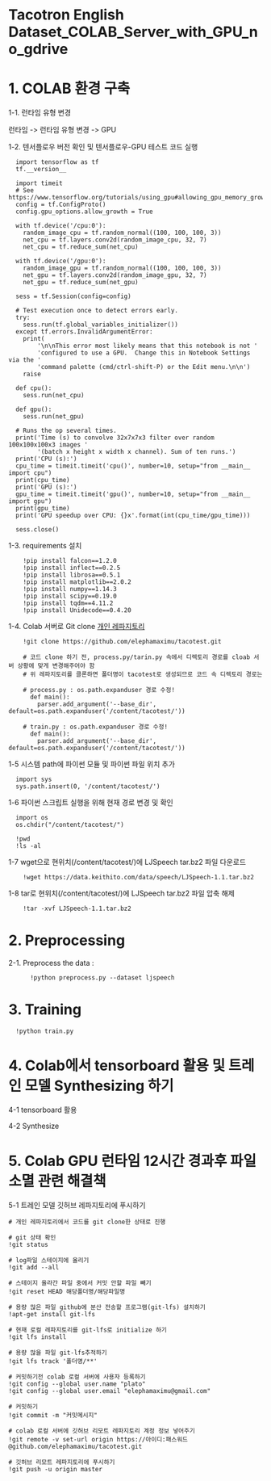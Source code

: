 # **Tacotron English Dataset_COLAB_Server_with_GPU_no_gdrive** 

# 1. COLAB 환경 구축
  
  1-1. 런타임 유형 변경
  
  런타임 -> 런타임 유형 변경 -> GPU
  
  1-2. 텐서플로우 버전 확인 및 텐서플로우-GPU 테스트 코드 실행
  
      import tensorflow as tf
      tf.__version__
      
      import timeit
      # See https://www.tensorflow.org/tutorials/using_gpu#allowing_gpu_memory_growth
      config = tf.ConfigProto()
      config.gpu_options.allow_growth = True

      with tf.device('/cpu:0'):
        random_image_cpu = tf.random_normal((100, 100, 100, 3))
        net_cpu = tf.layers.conv2d(random_image_cpu, 32, 7)
        net_cpu = tf.reduce_sum(net_cpu)

      with tf.device('/gpu:0'):
        random_image_gpu = tf.random_normal((100, 100, 100, 3))
        net_gpu = tf.layers.conv2d(random_image_gpu, 32, 7)
        net_gpu = tf.reduce_sum(net_gpu)

      sess = tf.Session(config=config)

      # Test execution once to detect errors early.
      try:
        sess.run(tf.global_variables_initializer())
      except tf.errors.InvalidArgumentError:
        print(
            '\n\nThis error most likely means that this notebook is not '
            'configured to use a GPU.  Change this in Notebook Settings via the '
            'command palette (cmd/ctrl-shift-P) or the Edit menu.\n\n')
        raise

      def cpu():
        sess.run(net_cpu)

      def gpu():
        sess.run(net_gpu)

      # Runs the op several times.
      print('Time (s) to convolve 32x7x7x3 filter over random 100x100x100x3 images '
            '(batch x height x width x channel). Sum of ten runs.')
      print('CPU (s):')
      cpu_time = timeit.timeit('cpu()', number=10, setup="from __main__ import cpu")
      print(cpu_time)
      print('GPU (s):')
      gpu_time = timeit.timeit('gpu()', number=10, setup="from __main__ import gpu")
      print(gpu_time)
      print('GPU speedup over CPU: {}x'.format(int(cpu_time/gpu_time)))

      sess.close()
  
  1-3. requirements 설치
  
        !pip install falcon==1.2.0
        !pip install inflect==0.2.5
        !pip install librosa==0.5.1
        !pip install matplotlib==2.0.2
        !pip install numpy==1.14.3
        !pip install scipy==0.19.0
        !pip install tqdm==4.11.2
        !pip install Unidecode==0.4.20
  
  1-4. Colab 서버로 Git clone [개인 레파지토리](https://github.com/elephamaximu/tacotest.git)
  
        !git clone https://github.com/elephamaximu/tacotest.git
        
        # 코드 clone 하기 전, process.py/tarin.py 속에서 디렉토리 경로를 cloab 서버 상황에 맞게 변경해주어야 함
        # 위 레파지토리를 클론하면 폴더명이 tacotest로 생성되므로 코드 속 디렉토리 경로는
        
        # process.py : os.path.expanduser 경로 수정!
          def main():
      	    parser.add_argument('--base_dir', default=os.path.expanduser('/content/tacotest/'))

        # train.py : os.path.expanduser 경로 수정!
          def main():
      	    parser.add_argument('--base_dir', default=os.path.expanduser('/content/tacotest/'))
        
      
  1-5 시스템 path에 파이썬 모듈 및 파이썬 파일 위치 추가
  
      import sys
      sys.path.insert(0, '/content/tacotest/')
      
  1-6 파이썬 스크립트 실행을 위해 현재 경로 변경 및 확인
  
      import os
      os.chdir("/content/tacotest/")
      
      !pwd
      !ls -al
      
   1-7 wget으로 현위치(/content/tacotest/)에 LJSpeech tar.bz2 파일 다운로드
   
        !wget https://data.keithito.com/data/speech/LJSpeech-1.1.tar.bz2
        
   1-8 tar로 현위치(/content/tacotest/)에 LJSpeech tar.bz2 파일 압축 해제
        
        !tar -xvf LJSpeech-1.1.tar.bz2      
      
# 2. Preprocessing
 
  2-1. Preprocess the data : 
	 
		  !python preprocess.py --dataset ljspeech
       
# 3. Training

      !python train.py
    
# 4. Colab에서 tensorboard 활용 및 트레인 모델 Synthesizing 하기

  4-1 tensorboard 활용
    
  4-2 Synthesize

# 5. Colab GPU 런타임 12시간 경과후 파일 소멸 관련 해결책

  5-1 트레인 모델 깃허브 레파지토리에 푸시하기
  
  	# 개인 레파지토리에서 코드를 git clone한 상태로 진행
	
	# git 상태 확인
	!git status
	
	# log파일 스테이지에 올리기
	!git add --all
	
	# 스테이지 올라간 파일 중에서 커밋 안할 파일 빼기
	!git reset HEAD 해당폴더명/해당파일명
	
	# 용량 많은 파일 github에 분산 전송할 프로그램(git-lfs) 설치하기
	!apt-get install git-lfs
	
	# 현재 로컬 레파지토리를 git-lfs로 initialize 하기
	!git lfs install
	
	# 용량 많을 파일 git-lfs추적하기
	!git lfs track '폴더명/**'
	
	# 커밋하기전 colab 로컬 서버에 사용자 등록하기
	!git config --global user.name "plato"
	!git config --global user.email "elephamaximu@gmail.com"
	
	# 커밋하기
	!git commit -m "커밋메시지"
	
	# colab 로컬 서버에 깃허브 리모트 레파지토리 계정 정보 넣어주기
	!git remote -v set-url origin https://아이디:패스워드@github.com/elephamaximu/tacotest.git
	
	# 깃허브 리모트 레파지토리에 푸시하기
	!git push -u origin master
